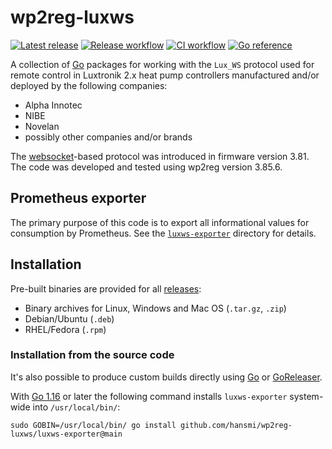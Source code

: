 # wp2reg-luxws

[![Latest release](https://img.shields.io/github/v/release/hansmi/wp2reg-luxws)][releases]
[![Release workflow](https://github.com/hansmi/wp2reg-luxws/actions/workflows/release.yaml/badge.svg)](https://github.com/hansmi/wp2reg-luxws/actions/workflows/release.yaml)
[![CI workflow](https://github.com/hansmi/wp2reg-luxws/actions/workflows/ci.yaml/badge.svg)](https://github.com/hansmi/wp2reg-luxws/actions/workflows/ci.yaml)
[![Go reference](https://pkg.go.dev/badge/github.com/hansmi/wp2reg-luxws.svg)](https://pkg.go.dev/github.com/hansmi/wp2reg-luxws)

A collection of [Go][golang] packages for working with the `Lux_WS` protocol
used for remote control in Luxtronik 2.x heat pump controllers manufactured
and/or deployed by the following companies:

* Alpha Innotec
* NIBE
* Novelan
* possibly other companies and/or brands

The [websocket]-based protocol was introduced in firmware version 3.81. The code
was developed and tested using wp2reg version 3.85.6.


## Prometheus exporter

The primary purpose of this code is to export all informational values for
consumption by Prometheus. See the [`luxws-exporter`](./luxws-exporter)
directory for details.

## Installation

Pre-built binaries are provided for all [releases]:

* Binary archives for Linux, Windows and Mac OS (`.tar.gz`, `.zip`)
* Debian/Ubuntu (`.deb`)
* RHEL/Fedora (`.rpm`)

### Installation from the source code

It's also possible to produce custom builds directly using [Go][golang] or
[GoReleaser][goreleaser].

With [Go 1.16][go1.16] or later the following command installs `luxws-exporter`
system-wide into `/usr/local/bin/`:

    sudo GOBIN=/usr/local/bin/ go install github.com/hansmi/wp2reg-luxws/luxws-exporter@main

[golang]: https://golang.org/
[go1.16]: https://github.com/golang/go/wiki/Modules#go-116
[goreleaser]: https://goreleaser.com/
[releases]: https://github.com/hansmi/wp2reg-luxws/releases/latest
[websocket]: https://en.wikipedia.org/wiki/WebSocket
